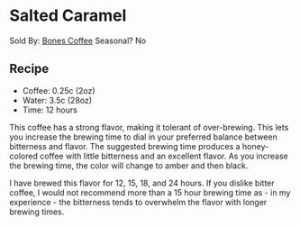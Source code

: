 # Salted Caramel
Sold By: [Bones Coffee](https://www.bonescoffee.com/products/bones-coffee-company-salted-caramel-coffee)
Seasonal? No

## Recipe
  * Coffee: 0.25c (2oz)
  * Water: 3.5c (28oz)
  * Time: 12 hours

This coffee has a strong flavor, making it tolerant of over-brewing. This lets you increase the brewing time to dial in your preferred balance between bitterness and flavor. The suggested brewing time produces a honey-colored coffee with little bitterness and an excellent flavor. As you increase the brewing time, the color will change to amber and then black.

I have brewed this flavor for 12, 15, 18, and 24 hours. If you dislike bitter coffee, I would not recommend more than a 15 hour brewing time as - in my experience - the bitterness tends to overwhelm the flavor with longer brewing times.
